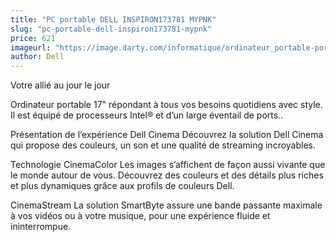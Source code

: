 ```yaml
---
title: "PC portable DELL INSPIRON173781 MYPNK"
slug: "pc-portable-dell-inspiron173781-mypnk"
price: 621
imageurl: "https://image.darty.com/informatique/ordinateur_portable-portable/portable/dell_insp173781mypni3_8_1_s1908164715063A_122127317.jpg"
author: Dell
---
```


Votre allié au jour le jour

Ordinateur portable 17" répondant à tous vos besoins quotidiens avec style. Il est équipé de processeurs Intel® et d’un large éventail de ports..

Présentation de l’expérience Dell Cinema
Découvrez la solution Dell Cinema qui propose des couleurs, un son et une qualité de streaming incroyables.

Technologie CinemaColor
Les images s’affichent de façon aussi vivante que le monde autour de vous. Découvrez des couleurs et des détails plus riches et plus dynamiques grâce aux profils de couleurs Dell.

CinemaStream
La solution SmartByte assure une bande passante maximale à vos vidéos ou à votre musique, pour une expérience fluide et ininterrompue.
